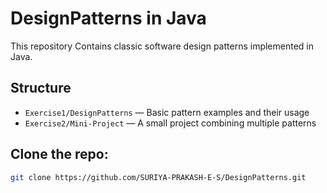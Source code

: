 # DesignPatterns in Java

This repository Contains classic software design patterns implemented in Java. 

## Structure

- `Exercise1/DesignPatterns` — Basic pattern examples and their usage  
- `Exercise2/Mini-Project` — A small project combining multiple patterns  

## Clone the repo:  
   ```bash
   git clone https://github.com/SURIYA-PRAKASH-E-S/DesignPatterns.git
   ```